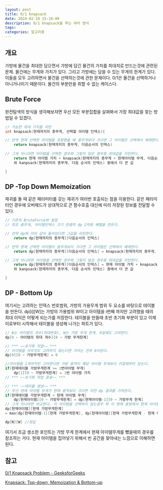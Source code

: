 ```yaml
---
layout: post
title: 0/1 knapsack 
date: 2024-02-18 15:18:09
description: 0/1 knapsack을 푸는 여러 방식
tags: 
categories: 알고리즘
---
```

## 개요

가방에 물건을 최대한 담으면서 가방에 담긴 물건의 가치를 최대치로 만드는것에 관련된 문제. 물건에는 무게와 가치가 있다. 그리고 가방에는 담을 수 있는 무게의 한계가 있다. 이들을 모두 고려하면서 물건을 선택하는것에 관한 문제이다. 0/1은 물건을 선택하거나 아니거나이기 때문이다. 물건의 부분만을 취할 수 없는 케이스다. 

## Brute Force

완전탐색의 방식을 생각해보자면 우선 모든 부분집합을 살펴봐서 가장 최대값을 찾는 방법일 수 있겠다.  

```cpp
// 가능한 최대 가치를 리턴
int knapsack(현재까지의 총무게, 선택할 아이템 인덱스){

// 만약 현재 선택한 아이템을 포함했을 때 총무게보다 크다면 그 아이템은 선택에서 배재한다.
	return knapsack(현재까지의 총무게, 다음순서의 인덱스)
 
// 그게 아니라면 아이템을 선택한 경우와 그렇지 않은 경우중 최대값을 리턴한다. 
	return 현재 아이템 가치 + knapsack(현재까지의 총무게 + 현재아이템 무게, 다음순서의 인덱스)
	와 kanpsack(현재까지의 총무게, 다음 순서의 인덱스) 중에서 더 큰 값 

}
```

## DP -Top Down Memoization

재귀를 돌 때 같은 패러미터를 갖는 재귀가 여러번 호출되는 점을 이용한다. 같은 패러미터인 경우에 오버헤드가 상대적으로 큰 함수호출 대신에 미리 저장된 정보를 전달할 수 있다. 

```cpp
// 기존의 BruteForce와 일정
// 최초 총무게, 아이템인덱스 크기 만큼의 dp 2차원 배열을 만든다. 

// 만약 dp에 이미 값이 들어있다면 그값을 리턴한다.
	return dp[현재까지의 총무게][다음순서의 인덱스]

// 만약 현재 선택한 아이템이 총무게보다 크다면 그 아이템은 선택에서 배재한다.
	return dp[현재까지의 총무게][다음순서의 인덱스] = knapsack(현재까지의 총무게, 다음순서의 인덱스)

// 그게 아니라면 아이템을 선택한 경우와 그렇지 않은 경우중 최대값을 리턴한다. 
	return dp[현재까지의 총무게][다음순서의 인덱스] = 현재 아이템 가치 + knapsack(현재까지의 총무게 + 현재아이템 무게, 다음순서의 인덱스)
	와 kanpsack(현재까지의 총무게, 다음 순서의 인덱스) 중에서 더 큰 값 

}

```

## DP - Bottom Up

여기서는 고려하는 인덱스 번호범위, 가방의 가용무게 범위 두 요소를 바탕으로 테이블을 만든다. dp[i][W]는 가방의 가용범위 W이고 아이템을 i번째 까지만 고려했을 때의 최대 이익은 어떻게 되는가를 저장한다. 테이블을 만들때 초반 초기화 부분이 있고 이제 이로부터 시작해서 테이블을 생성해 나가는 파트가 있다. 

```cpp
// N는 아이템의 개수(최대번호), W는 가방 무게 한계. 0일때도 고려한다.
dp[0 ~ 아이템의 최대 개수][0 ~ 가방 무게한계]

// *** ~~초기화 작업~~ ***
// 아이템을 아무것도 고려하지 않는다면 가치는 전부 0이된다. 
dp[0][0 ~ 가방무게한계] = 0

//아이템을 1개까지만 고려한다면 가방 용적이 해당 아이템 무게보다 커질때부터 담는다.
if(현재테이블 가방무게한계 >= 1번아이템 무게) 
	dp[1][0 ~ 가방무게한계] = 1번 아이템 가치
// *** ~~초기화 작업 종료~~ ***

// *** ~~테이블 생성~~ ***
// 우선 현재 아이템 무게가 현재 용적보다 크다면 이전 dp 결과를 가져온다.
if(현재테이블 가방무게한계 < 현재 아이템 무게) 
	dp[현재아이템][0 ~ 가방무게한계] = dp[현재아이템-1][0 ~ 가방무게 한계]
// 그게 아니라면 비교한다. 이 아이템을 선택하지 않는경우 와 이 현재 용량에서 현재 아이템의 무게를 뺀 용량이었을 때의 최대 가치 + 현재아이템의 무게를 비교해서 더 큰값을 집어넣는다. 
dp[현재아이템][현재 가방무게한계] 
= max(dp[현재아이템-1][현재 가방무게한계], dp[현재아이템][현재 가방무게한계 - 현재 아이템 무게] + 현재 아이템의 가치)

dp[N][W] //정답
```

여기서 조금 생소한 포인트는 가방 무게 한계에서 현재 아이템무게를 뺐을때의 경우를 참조하는 거다. 현재 아이템을 집어넣기 위해서 빈 공간을 찾아내는 느낌으로 이해하면 된다.

## 참고
[0/1 Knapsack Problem - GeeksforGeeks](https://www.geeksforgeeks.org/0-1-knapsack-problem-dp-10/)

[Knapsack: Top-down, Memoization & Bottom-up](https://loctv.wordpress.com/2019/12/14/knapsack-top-down-memoization-bottom-up/)
